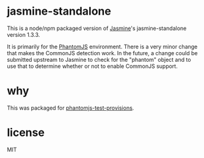# jasmine-standalone

This is a node/npm packaged version of
[Jasmine](https://pivotal.github.com/jasmine/)'s jasmine-standalone version
1.3.3.

It is primarily for the [PhantomJS](http://phantomjs.org/) environment. There
is a very minor change that makes the CommonJS detection work. In the future, a
change could be submitted upstream to Jasmine to check for the "phantom" object
and to use that to determine whether or not to enable CommonJS support.

# why

This was packaged for
[phantomjs-test-provisions](https://github.com/kanzure/phantomjs-test-provisions).

# license

MIT
